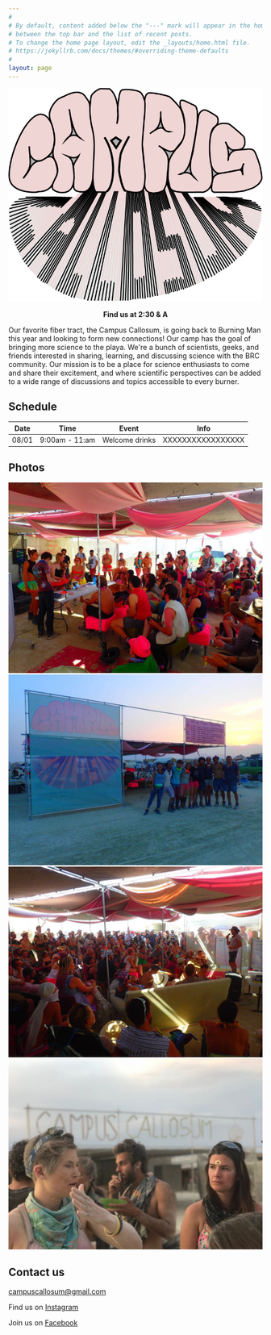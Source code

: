 ```yaml
---
#
# By default, content added below the "---" mark will appear in the home page
# between the top bar and the list of recent posts.
# To change the home page layout, edit the _layouts/home.html file.
# https://jekyllrb.com/docs/themes/#overriding-theme-defaults
#
layout: page
---
```


![logo](logo.png)

<p align="center"><b>Find us at 2:30 & A</b></p>

Our favorite fiber tract, the Campus Callosum, is going back to Burning Man this year and looking to form new connections! Our camp has the goal of bringing more science to the playa. We're a bunch of scientists, geeks, and friends interested in sharing, learning, and discussing science with the BRC community. Our mission is to be a place for science enthusiasts to come and share their excitement, and where scientific perspectives can be added to a wide range of discussions and topics accessible to every burner.

## Schedule

| Date | Time | Event | Info |
|------|------|-------|------|
| 08/01 | 9:00am - 11:am | Welcome drinks | XXXXXXXXXXXXXXXXX |

## Photos

![](photos/1.jpeg)
![](photos/2.jpeg)
![](photos/3.jpeg)
![](photos/4.jpeg)

## Contact us
[campuscallosum@gmail.com](mailto:campuscallosum@gmail.com)

Find us on [Instagram](https://www.instagram.com/campus_callosum/)

Join us on [Facebook](https://www.facebook.com/groups/358258066489269/)

